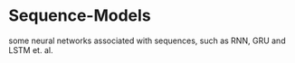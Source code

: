 # Sequence-Models
some neural networks associated with sequences, such as RNN, GRU and LSTM et. al.
